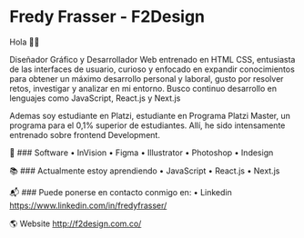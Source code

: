 # Fredy Frasser - F2Design 

Hola 👋🏼

Diseñador Gráfico y Desarrollador Web entrenado en HTML CSS, entusiasta de las interfaces de usuario, curioso y enfocado en expandir conocimientos para obtener un máximo desarrollo personal y laboral, gusto por resolver retos, investigar y analizar en mi entorno. 
Busco continuo desarrollo en lenguajes como JavaScript, React.js y Next.js

Ademas soy estudiante en Platzi, estudiante en Programa Platzi Master, un programa para el 0,1% superior de estudiantes. Allí, he sido intensamente entrenado sobre frontend Development.

🚀 ### Software
• InVision
• Figma
• Illustrator
• Photoshop
• Indesign

📚 ### Actualmente estoy aprendiendo
• JavaScript
• React.js
• Next.js

📬 ### Puede ponerse en contacto conmigo en:
• Linkedin https://www.linkedin.com/in/fredyfrasser/

🌎 Website
http://f2design.com.co/
